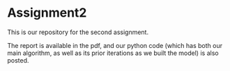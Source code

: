 # Assignment2

This is our repository for the second assignment.

The report is available in the pdf, and our python code (which has both our main algorithm, as well as its prior iterations as we built the model) is also posted.
